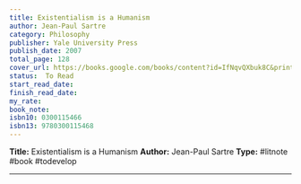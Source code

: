 ```yaml
---
title: Existentialism is a Humanism
author: Jean-Paul Sartre
category: Philosophy
publisher: Yale University Press
publish_date: 2007
total_page: 128
cover_url: https://books.google.com/books/content?id=IfNqvQXbuk8C&printsec=frontcover&img=1&zoom=1&source=gbs_api
status:  To Read
start_read_date: 
finish_read_date: 
my_rate: 
book_note: 
isbn10: 0300115466
isbn13: 9780300115468
---
```

**Title:** Existentialism is a Humanism
**Author:** Jean-Paul Sartre
**Type:** #litnote #book #todevelop 

---